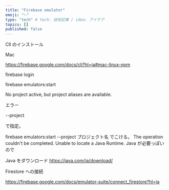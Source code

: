 ```yaml
---
title: "Firebase emulator"
emoji: "✨"
type: "tech" # tech: 技術記事 / idea: アイデア
topics: []
published: false
---
```


ClI のインストール

Mac

https://firebase.google.com/docs/cli?hl=ja#mac-linux-npm

firebase login

firebase emulators:start

No project active, but project aliases are available.

エラー

--project

で指定。

firebase emulators:start --project プロジェクト名
でこける。
The operation couldn't be completed. Unable to locate a Java Runtime.
Java が必要っぽいので

Java をダウンロード
https://java.com/ja/download/

Firestore への接続

https://firebase.google.com/docs/emulator-suite/connect_firestore?hl=ja
